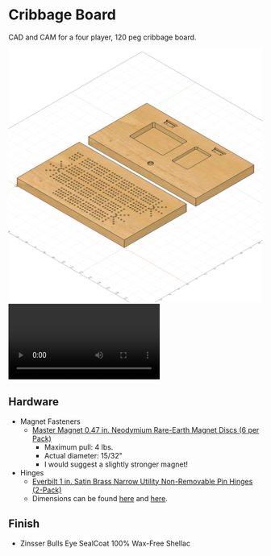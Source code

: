 # Cribbage Board
CAD and CAM for a four player, 120 peg cribbage board.

![cad](./images/design.png)
![cam](./images/cam_video.mov)



## Hardware
- Magnet Fasteners
  - [Master Magnet 0.47 in. Neodymium Rare-Earth Magnet Discs (6 per Pack)](https://www.homedepot.com/p/Master-Magnet-0-47-in-Neodymium-Rare-Earth-Magnet-Discs-6-per-Pack-07046HD/202526367)
    - Maximum pull: 4 lbs.
    - Actual diameter: 15/32"
    - I would suggest a slightly stronger magnet!
- Hinges
  - [Everbilt 1 in. Satin Brass Narrow Utility Non-Removable Pin Hinges (2-Pack)](https://www.homedepot.com/p/Everbilt-1-in-Satin-Brass-Narrow-Utility-Non-Removable-Pin-Hinges-2-Pack-14469/203339945)
  - Dimensions can be found [here](./images/hinge_dimensions.png) and [here](./images/hinge_dimensions_2.png).

## Finish
- Zinsser Bulls Eye SealCoat 100% Wax-Free Shellac
